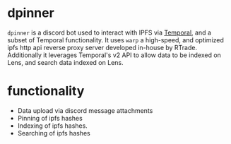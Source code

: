 # dpinner

`dpinner` is a discord bot used to interact with IPFS via [Temporal](https://temporal.cloud), and a subset of Temporal functionality. It uses `warp` a high-speed, and optimized ipfs http api reverse proxy server developed in-house by RTrade. Additionally it leverages Temporal's v2 API to allow data to be indexed on Lens, and search data indexed on Lens.

# functionality

* Data upload via discord message attachments
* Pinning of ipfs hashes
* Indexing of ipfs hashes.
* Searching of ipfs hashes